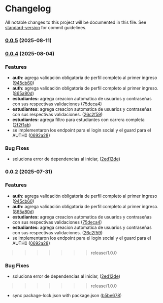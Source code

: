 # Changelog

All notable changes to this project will be documented in this file. See [standard-version](https://github.com/conventional-changelog/standard-version) for commit guidelines.

### [0.0.5](https://github.com/SalvatierraJ/Gestura-Back/compare/v0.0.4...v0.0.5) (2025-08-11)

### [0.0.4](https://github.com/SalvatierraJ/Gestura-Back/compare/v0.0.3...v0.0.4) (2025-08-04)


### Features

* **auth:** agrega validación obligatoria de perfil completo al primer ingreso ([945cb60](https://github.com/SalvatierraJ/Gestura-Back/commit/945cb607ab44a1c296606d198780642b78cc2e14))
* **auth:** agrega validación obligatoria de perfil completo al primer ingreso. ([865a80d](https://github.com/SalvatierraJ/Gestura-Back/commit/865a80d4142ac1fc2eb9a18f15ce7f76df88ddb1))
* **estudiantes:** agrega  creacion automatica de usuarios y contraseñas con sus respectivas validaciones ([75deca4](https://github.com/SalvatierraJ/Gestura-Back/commit/75deca48b64620c38b8e1c796aef5c06b806c5e2))
* **estudiantes:** agrega  creacion automatica de usuarios y contraseñas con sus respectivas validaciones. ([26c2f59](https://github.com/SalvatierraJ/Gestura-Back/commit/26c2f59a5a201d5ca5dcc9688752eacec8c85136))
* **estudiantes:** agrega filtro para estudiantes con carrera completa ([2f2f1ab](https://github.com/SalvatierraJ/Gestura-Back/commit/2f2f1ab8004940022dc38937d5df66ebd5a1d3b1))
* se implementaron los endpoint para el login social y el guard para el AUTH0 ([0692a28](https://github.com/SalvatierraJ/Gestura-Back/commit/0692a2866d8c76ee57d9ae11efb2be5d4ebec0ef))


### Bug Fixes

* soluciona error de dependencias al iniciar, ([2ed12de](https://github.com/SalvatierraJ/Gestura-Back/commit/2ed12dead3d5eed0317f8e600e5310fbcb1fe172))

### 0.0.2 (2025-07-31)

### Features

* **auth:** agrega validación obligatoria de perfil completo al primer ingreso ([945cb60](https://github.com/SalvatierraJ/Gestura-Back/commit/945cb607ab44a1c296606d198780642b78cc2e14))
* **auth:** agrega validación obligatoria de perfil completo al primer ingreso. ([865a80d](https://github.com/SalvatierraJ/Gestura-Back/commit/865a80d4142ac1fc2eb9a18f15ce7f76df88ddb1))
* **estudiantes:** agrega  creacion automatica de usuarios y contraseñas con sus respectivas validaciones ([75deca4](https://github.com/SalvatierraJ/Gestura-Back/commit/75deca48b64620c38b8e1c796aef5c06b806c5e2))
* **estudiantes:** agrega  creacion automatica de usuarios y contraseñas con sus respectivas validaciones. ([26c2f59](https://github.com/SalvatierraJ/Gestura-Back/commit/26c2f59a5a201d5ca5dcc9688752eacec8c85136))
* se implementaron los endpoint para el login social y el guard para el AUTH0 ([0692a28](https://github.com/SalvatierraJ/Gestura-Back/commit/0692a2866d8c76ee57d9ae11efb2be5d4ebec0ef))

>>>>>>> release/1.0.0
>>>>>>>
>>>>>>
>>>>>
>>>>
>>>
>>

### Bug Fixes

* soluciona error de dependencias al iniciar, ([2ed12de](https://github.com/SalvatierraJ/Gestura-Back/commit/2ed12dead3d5eed0317f8e600e5310fbcb1fe172))

>>>>>>> release/1.0.0
>>>>>>>
>>>>>>
>>>>>
>>>>
>>>
>>

* sync package-lock.json with package.json ([b5be678](https://github.com/SalvatierraJ/Gestura-Back/commit/b5be678ce270ebc67fd431255f231df7b7c4aa86))
